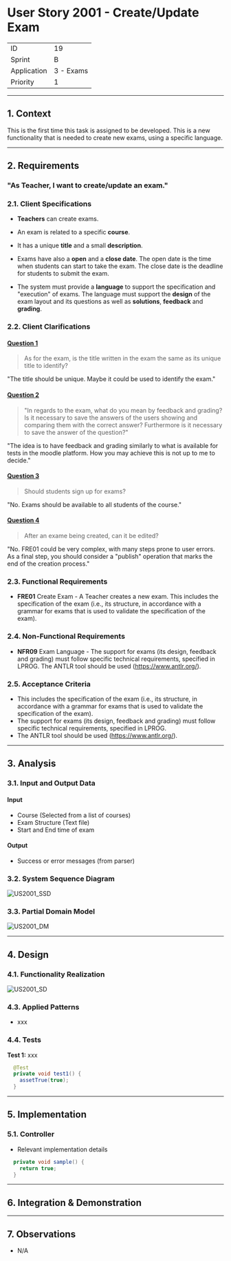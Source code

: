 # User Story 2001 - Create/Update Exam

|             |           |
| ----------- | --------- |
| ID          | 19        |
| Sprint      | B         |
| Application | 3 - Exams |
| Priority    | 1         |

---

## 1. Context

This is the first time this task is assigned to be developed. This is a new functionality that is needed to create new exams, using a specific language.

---

## 2. Requirements

### "As Teacher, I want to create/update an exam."

### 2.1. Client Specifications

- **Teachers** can create exams.

- An exam is related to a specific **course**.

- It has a unique **title** and a small **description**.

- Exams have also a **open** and a **close date**. The open date is the time when students can start to take the exam. The close date is the deadline for students to submit the exam.

- The system must provide a **language** to support the specification and "execution" of exams. The language must support the **design** of the exam layout and its questions as well as **solutions**, **feedback** and **grading**.

### 2.2. Client Clarifications

#### [Question 1](https://moodle.isep.ipp.pt/mod/forum/discuss.php?d=21836)

> As for the exam, is the title written in the exam the same as its unique title to identify?

"The title should be unique. Maybe it could be used to identify the exam."

#### [Question 2](https://moodle.isep.ipp.pt/mod/forum/discuss.php?d=22003)

> "In regards to the exam, what do you mean by feedback and grading? Is it necessary to save the answers of the users showing and comparing them with the correct answer? Furthermore is it necessary to save the answer of the question?"

"The idea is to have feedback and grading similarly to what is available for tests in the moodle platform. How you may achieve this is not up to me to decide."

#### [Question 3](https://moodle.isep.ipp.pt/mod/forum/discuss.php?d=22228)

> Should students sign up for exams?

"No. Exams should be available to all students of the course."

#### [Question 4](https://moodle.isep.ipp.pt/mod/forum/discuss.php?d=22286)

> After an exame being created, can it be edited?

"No. FRE01 could be very complex, with many steps prone to user errors. As a final step, you should consider a "publish" operation that marks the end of the creation process."

### 2.3. Functional Requirements

- **FRE01** Create Exam - A Teacher creates a new exam. This includes the specification of the exam (i.e., its structure, in accordance with a grammar for exams that is used to validate the specification of the exam).

### 2.4. Non-Functional Requirements

- **NFR09** Exam Language - The support for exams (its design, feedback and grading) must follow specific technical requirements, specified in LPROG. The ANTLR tool should be used (<https://www.antlr.org/>).

### 2.5. Acceptance Criteria

- This includes the specification of the exam (i.e., its structure, in accordance with a grammar for exams that is used to validate the specification of the exam).
- The support for exams (its design, feedback and grading) must follow specific technical requirements, specified in LPROG.
- The ANTLR tool should be used (<https://www.antlr.org/>).

---

## 3. Analysis

### 3.1. Input and Output Data

#### Input

- Course (Selected from a list of courses)
- Exam Structure (Text file)
- Start and End time of exam

#### Output

- Success or error messages (from parser)

### 3.2. System Sequence Diagram

![US2001_SSD](out/US2001_SSD.svg)

### 3.3. Partial Domain Model

![US2001_DM](out/US2001_DM.svg)

---

## 4. Design

### 4.1. Functionality Realization

![US2001_SD](out/US2001_SD.svg)

<!-- ### 4.2. Class Diagram

![US2001_CD](out/US2001_CD.svg) -->

### 4.3. Applied Patterns

- xxx

### 4.4. Tests

**Test 1:** xxx

```java
  @Test
  private void test1() {
    assetTrue(true);
  }
```

---

## 5. Implementation

### 5.1. Controller

- Relevant implementation details

```java
  private void sample() {
    return true;
  }
```

---

## 6. Integration & Demonstration

<!-- ![US2001_DEMO](US2001_DEMO.png) -->

---

## 7. Observations

- N/A
